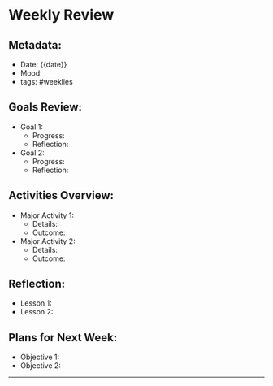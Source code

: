 
# Weekly Review

## Metadata:
- Date: {{date}}
- Mood: 
- tags: #weeklies 
## Goals Review:
- Goal 1: 
  - Progress: 
  - Reflection: 
- Goal 2:
  - Progress: 
  - Reflection: 

## Activities Overview:
- Major Activity 1:
  - Details: 
  - Outcome: 
- Major Activity 2:
  - Details: 
  - Outcome: 

## Reflection:
- Lesson 1:
- Lesson 2:

## Plans for Next Week:
- Objective 1:
- Objective 2:

---

